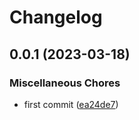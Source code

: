 # Changelog

## 0.0.1 (2023-03-18)


### Miscellaneous Chores

* first commit ([ea24de7](https://github.com/dxopslab/browserslist-config/commit/ea24de754bcca6a4d9b0cbd5a7d5398ae94a2d4f))
